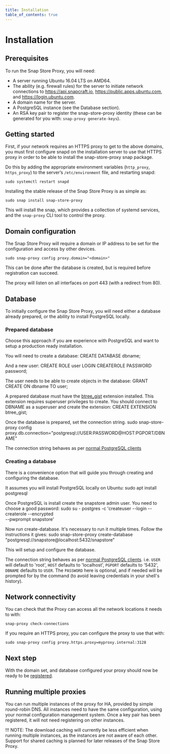 ```yaml
---
title: Installation
table_of_contents: true
---
```


# Installation

## Prerequisites

To run the Snap Store Proxy, you will need:

* A server running Ubuntu 16.04 LTS on AMD64.
* The ability (e.g. firewall rules) for the server to initiate network
  connections to https://api.snapcraft.io,
  https://public.apps.ubuntu.com, and https://login.ubuntu.com.
* A domain name for the server.
* A PostgreSQL instance (see the Database section). 
* An RSA key pair to register the snap-store-proxy identity (these can be
  generated for you with: `snap-proxy generate-keys`).

## Getting started

First, if your network requires an HTTPS proxy to get to the above
domains, you must first configure snapd on the installation server to
use that HTTPS proxy in order to be able to install the snap-store-proxy snap
package.

Do this by adding the appropriate environment variables (`http_proxy`,
`https_proxy`) to the server’s `/etc/environment` file, and restarting
snapd:

    sudo systemctl restart snapd

Installing the stable release of the Snap Store Proxy is as simple as:

    sudo snap install snap-store-proxy

This will install the snap, which provides a collection of systemd
services, and the `snap-proxy` CLI tool to control the proxy.

## Domain configuration

The Snap Store Proxy will require a domain or IP address to be set
for the configuration and access by other devices.

    sudo snap-proxy config proxy.domain="<domain>"

This can be done after the database is created, but is required
before registration can succeed.

The proxy will listen on all interfaces on port 443 (with a redirect from 80).

## Database

To initially configure the Snap Store Proxy, you will need either a
database already prepared, or the ability to install PostgreSQL locally. 

### Prepared database

Choose this approach if you are experience with PostgreSQL and want to setup a
production ready installation.

You will need to create a database:
    CREATE DATABASE dbname;

And a new user:
    CREATE ROLE user LOGIN CREATEROLE PASSWORD password;

The user needs to be able to create objects in the database:
    GRANT CREATE ON dbname TO user;

A prepared database must have the 
[btree_gist](https://www.postgresql.org/docs/current/static/btree-gist.html) 
extension installed. This extension requires superuser privileges to create.
You should connect to DBNAME as a superuser and create the extension:
    CREATE EXTENSION btree_gist;

Once the database is prepared, set the connection string.
    sudo snap-store-proxy config \
        proxy.db.connection="postgresql://USER:PASSWORD@HOST:PGPORT/DBNAME"

The connection string behaves as per [normal PostgreSQL
clients](https://www.postgresql.org/docs/current/static/libpq-connect.html#LIBPQ-CONNSTRING)

### Creating a database

There is a convenience option that will guide you through creating and 
configuring the database.

It assumes you will install PostgreSQL locally on Ubuntu:
    sudo apt install postgresql

Once PostgreSQL is install create the snapstore admin user. You need to 
choose a good password:
    sudo su - postgres -c 'createuser --login --createrole --encrypted \
        --pwprompt snapstore'

Now run create-database. It's necessary to run it multiple times. 
Follow the instructions it gives:
    sudo snap-store-proxy create-database \
        "postgresql://snapstore@localhost:5432/snapstore"

This will setup and configure the database.

The connection string behaves as per [normal PostgreSQL clients](https://www.postgresql.org/docs/current/static/libpq-connect.html#LIBPQ-CONNSTRING). i.e.
`USER` will default to 'root', `HOST` defaults to 'localhost', `PGPORT` defaults to '5432', `DBNAME` defaults to `USER`. The `PASSWORD` here is optional, and if needed will be prompted for by the command (to avoid leaving credentials in your shell's history).

## Network connectivity

You can check that the Proxy can access all the network locations it
needs to with:

    snap-proxy check-connections

If you require an HTTPS proxy, you can configure the proxy to use that
with:

    sudo snap-proxy config proxy.https.proxy=myproxy.internal:3128

## Next step

With the domain set, and database configured your proxy should now be
ready to be [registered](register.md).


## Running multiple proxies

You can run multiple instances of the proxy for HA, provided by simple
round-robin DNS. All instances need to have the same configuration,
using your normal configuration management system. Once a key pair has
been registered, it will not need registering on other instances.

!!! NOTE:
    The download caching will currently be less efficient when
    running multiple instances, as the instances are not aware of each
    other. Support for shared caching is planned for later releases of the
    Snap Store Proxy.

